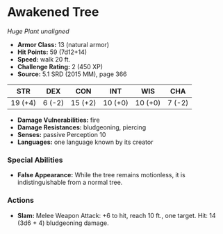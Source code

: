 # Awakened Tree

*Huge* *Plant* *unaligned*

- **Armor Class:** 13 (natural armor)
- **Hit Points:** 59 (7d12+14)
- **Speed:** walk 20 ft.
- **Challenge Rating:** 2 (450 XP)
- **Source:** 5.1 SRD (2015 MM), page 366

| STR | DEX | CON | INT | WIS | CHA |
| --- | --- | --- | --- | --- | --- |
| 19 (+4) | 6 (-2) | 15 (+2) | 10 (+0) | 10 (+0) | 7 (-2) |

- **Damage Vulnerabilities:** fire
- **Damage Resistances:** bludgeoning, piercing
- **Senses:** passive Perception 10
- **Languages:** one language known by its creator

### Special Abilities

- **False Appearance:** While the tree remains motionless, it is indistinguishable from a normal tree.

### Actions

- **Slam:** Melee Weapon Attack: +6 to hit, reach 10 ft., one target. Hit: 14 (3d6 + 4) bludgeoning damage.


